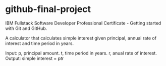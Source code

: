 # github-final-project
IBM Fullstack Software Developer Professional Certificate - Getting started with Git and GitHub.


A calculator that calculates simple interest given principal, annual rate of interest and time period in years.

Input:
  p, principal amount.
  t, time period in years.
  r, anual rate of interest.
Output:
  simple interest = p*t*r
